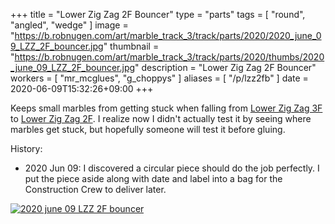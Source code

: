 +++
title = "Lower Zig Zag 2F Bouncer"
type = "parts"
tags = [ "round", "angled", "wedge" ]
image = "https://b.robnugen.com/art/marble_track_3/track/parts/2020/2020_june_09_LZZ_2F_bouncer.jpg"
thumbnail = "https://b.robnugen.com/art/marble_track_3/track/parts/2020/thumbs/2020_june_09_LZZ_2F_bouncer.jpg"
description = "Lower Zig Zag 2F Bouncer"
workers = [
    "mr_mcglues",
    "g_choppys"
]
aliases = [
    "/p/lzz2fb"
]
date = 2020-06-09T15:32:26+09:00
+++

Keeps small marbles from getting stuck when falling from [Lower Zig Zag 3F](/parts/lower-zig-zag-3-ban/) to [Lower Zig Zag 2F](/parts/lower-zig-zag-2-ban/).  I realize now I didn't actually test it by seeing where marbles get stuck, but hopefully someone will test it before gluing.

History:

* 2020 Jun 09: I discovered a circular piece should do the job
perfectly.  I put the piece aside along with date and label into a bag for the Construction Crew to deliver later.

[![2020 june 09 LZZ 2F bouncer](//b.robnugen.com/art/marble_track_3/track/parts/2020/thumbs/2020_june_09_LZZ_2F_bouncer.jpg)](//b.robnugen.com/art/marble_track_3/track/parts/2020/2020_june_09_LZZ_2F_bouncer.jpg)
